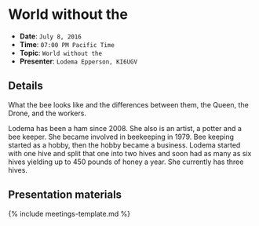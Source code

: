 # World without the

* **Date**: `July 8, 2016`
* **Time**: `07:00 PM Pacific Time`
* **Topic**: `World without the`
* **Presenter**: `Lodema Epperson, KI6UGV`

## Details

What the bee looks like and the differences between them, the Queen, the Drone, and the workers.

Lodema has been a ham since 2008. She also is an artist, a potter and a bee keeper. She became involved in beekeeping in 1979. Bee keeping started as a hobby, then the hobby became a business. Lodema started with one hive and split that one into two hives and soon had as many as six hives yielding up to 450 pounds of honey a year. She currently has three hives.

## Presentation materials

{% include meetings-template.md %}

